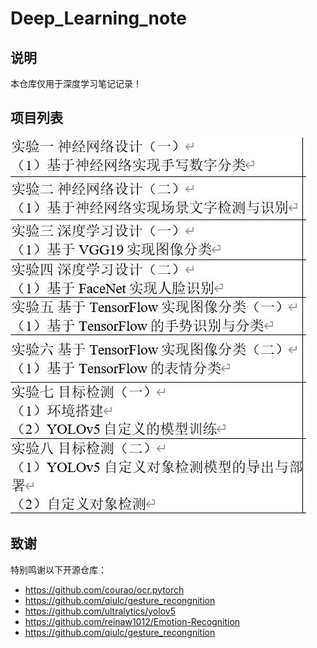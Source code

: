 # Deep_Learning_note
## 说明

本仓库仅用于深度学习笔记记录！

## 项目列表

![img](https://raw.githubusercontent.com/kurisaW/picbed/main/img2023/202305231149520.jpg)

## 致谢

特别鸣谢以下开源仓库：

* https://github.com/courao/ocr.pytorch
* https://github.com/qiulc/gesture_recongnition
* https://github.com/ultralytics/yolov5
* https://github.com/reinaw1012/Emotion-Recognition
* https://github.com/qiulc/gesture_recongnition
